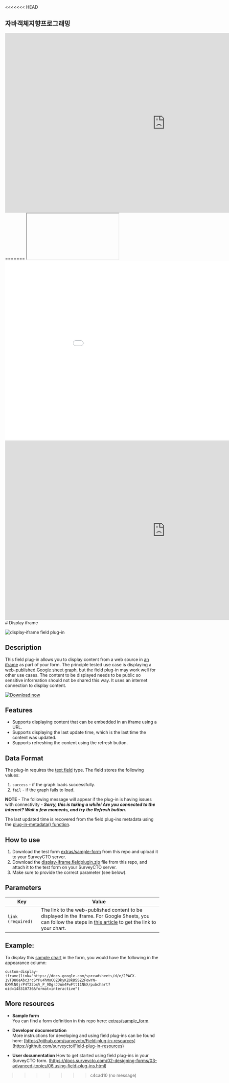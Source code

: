 <<<<<<< HEAD
## 자바객체지향프로그래밍
<iframe 
    width="1044" 
    height="587" 
    src="https://www.youtube.com/embed/eUQFtpxet1k" 
    frameborder="0" 
    allow="accelerometer; autoplay; encrypted-media; gyroscope; picture-in-picture" 
    allowfullscreen>
  
  </iframe>
</html>
=======
<iframe>
</iframe>

<iframe width="1044" height="587" src="02-01.자바객체지향프로그래밍.pdf" frameborder="0" allow="accelerometer; autoplay; encrypted-media; gyroscope; picture-in-picture" allowfullscreen></iframe>
<iframe width="1044" height="587" src="https://www.youtube.com/embed/eUQFtpxet1k" frameborder="0" allow="accelerometer; autoplay; encrypted-media; gyroscope; picture-in-picture" allowfullscreen></iframe>
# Display iframe

![display-iframe field plug-in](extras/display_graph.jpg)

## Description

This field plug-in allows you to display content from a web source in [an iframe](https://www.w3schools.com/tags/tag_iframe.asp) as part of your form. The principle tested use case is displaying a [web-published Google sheet graph](https://support.google.com/docs/answer/1047436?hl=en&ref_topic=1361474), but the field plug-in may work well for other use cases. The content to be displayed needs to be public so sensitive information should not be shared this way. It uses an internet connection to display content.

[![Download now](extras/download-button.png)](https://github.com/surveycto/display-iframe/raw/master/display-iframe.fieldplugin.zip)

## Features

* Supports displaying content that can be embedded in an iframe using a URL.
* Supports displaying the last update time, which is the last time the content was updated.
* Supports refreshing the content using the refresh button.

## Data Format

The plug-in requires the [text field](https://docs.surveycto.com/02-designing-forms/01-core-concepts/03a.field-types-text.html) type. The field stores the following values:

1. `success` - if the graph loads successfully.
1. `fail` - if the graph fails to load.

**NOTE** - The following message will appear if the plug-in is having issues with connectivity - ***Sorry, this is taking a while! Are you connected to the internet? Wait a few moments, and try the Refresh button.***

The last updated time is recovered from the field plug-ins metadata using the [plug-in-metadata() function](https://docs.surveycto.com/02-designing-forms/01-core-concepts/09.expressions.html#plug-in-metadata).

## How to use

1. Download the test form [extras/sample-form](https://github.com/surveycto/display-iframe/blob/master/extras/sample-form/Sample%20form%20-%20Display%20iframe.xlsx) from this repo and upload it to your SurveyCTO server.
1. Download the [display-iframe.fieldplugin.zip](https://github.com/surveycto/display-iframe/raw/master/display-iframe.fieldplugin.zip) file from this repo, and attach it to the test form on your SurveyCTO server.
1. Make sure to provide the correct parameter (see below).

## Parameters

| **Key** | **Value** |
| --- | --- |
| `link (required)` | The link to the web-published content to be displayed in the iframe. For Google Sheets, you can follow the steps in [this article](https://support.google.com/docs/answer/1047436?co=GENIE.Platform%3DDesktop&hl=en) to get the link to your chart. |

## Example:

To display this [sample chart](https://docs.google.com/spreadsheets/d/1celfPEyKUThteeWtJtb0JptUmzX7QNCPuwBXlcWJLTI/edit#gid=1173610336) in the form, you would have the following in the appearance column:

`custom-display-iframe(link="https://docs.google.com/spreadsheets/d/e/2PACX-1vTD80eAbc3rcSYPu4hMoCOZDkyKZ0kD5SZ2FowYN-EXWlN0jrP4T22osV_P_9DgrJJum4FwFtt11NkX/pubchart?oid=148310736&format=interactive")`

## More resources

* **Sample form**  
You can find a form definition in this repo here: [extras/sample_form](https://github.com/surveycto/table-list/raw/master/extras/example_form/table-list%20sample%20folder.zip).

* **Developer documentation**  
More instructions for developing and using field plug-ins can be found here: [https://github.com/surveycto/Field-plug-in-resources](https://github.com/surveycto/Field-plug-in-resources)

* **User documentation**
How to get started using field plug-ins in your SurveyCTO form.
(https://docs.surveycto.com/02-designing-forms/03-advanced-topics/06.using-field-plug-ins.html)
>>>>>>> c4cad10 (no message)
